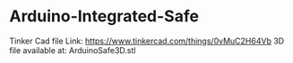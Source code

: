 # Arduino-Integrated-Safe

Tinker Cad file Link: https://www.tinkercad.com/things/0vMuC2H64Vb
3D file available at: ArduinoSafe3D.stl

